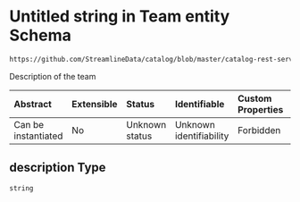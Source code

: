 # Untitled string in Team entity Schema

```txt
https://github.com/StreamlineData/catalog/blob/master/catalog-rest-service/src/main/resources/json/schema/entity/teams/team.json#/properties/description
```

Description of the team

| Abstract            | Extensible | Status         | Identifiable            | Custom Properties | Additional Properties | Access Restrictions | Defined In                                                         |
| :------------------ | :--------- | :------------- | :---------------------- | :---------------- | :-------------------- | :------------------ | :----------------------------------------------------------------- |
| Can be instantiated | No         | Unknown status | Unknown identifiability | Forbidden         | Allowed               | none                | [team.json*](https://github.com/StreamlineData/catalog/blob/master/catalog-rest-service/src/main/resources/json/schema/entity/teams/team.json "open original schema") |

## description Type

`string`
